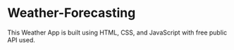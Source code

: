 # Weather-Forecasting
This Weather App is built using HTML, CSS, and JavaScript with free public API used.

